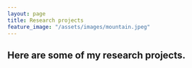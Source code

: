 ```yaml
---
layout: page
title: Research projects
feature_image: "/assets/images/mountain.jpeg"
---
```


## Here are some of my research projects.<br/>
